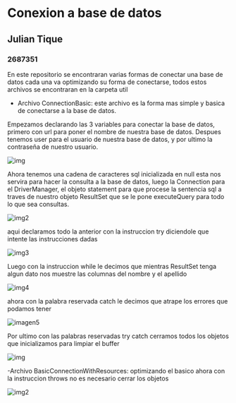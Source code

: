 # Conexion a base de datos
## Julian Tique
### 2687351 

En este repositorio se encontraran varias formas de conectar una base de datos cada una va optimizando su forma de conectarse, todos estos archivos se encontraran en la carpeta util

- Archivo ConnectionBasic: este archivo es la forma mas simple y basica de conectarse a la base de datos. 

Empezamos declarando las 3 variables para conectar la base de datos, primero con url para poner el nombre de nuestra base de datos. Despues tenemos user para el usuario de nuestra base de datos, y por ultimo la contraseña de nuestro usuario. 


![img](https://user-images.githubusercontent.com/128442954/236638873-b795a29c-662a-44dd-9fe4-ac67d3d9629b.JPG)

Ahora tenemos una cadena de caracteres sql inicializada en null esta nos servira para hacer la consulta a la base de datos, luego la Connection para el DriverManager, el objeto statement para que procese la sentencia sql a traves de nuestro objeto ResultSet que se le pone executeQuery para todo lo que sea consultas. 

![img2](https://user-images.githubusercontent.com/128442954/236639473-5e241044-c4bd-418b-b6f6-b03972f9cedf.JPG)

aqui declaramos todo la anterior con la instruccion try diciendole que intente las instrucciones dadas 

![img3](https://user-images.githubusercontent.com/128442954/236639523-a22d240e-ea87-48b4-8a41-0eb154940ad8.JPG)

Luego con la instruccion while le decimos que mientras ResultSet tenga algun dato nos muestre las columnas del nombre y el apellido 

![img4](https://user-images.githubusercontent.com/128442954/236640538-b6d9fe3c-4278-4729-8325-e1ff430c9533.JPG)

ahora con la palabra reservada catch le decimos que atrape los errores que podamos tener 

![imagen5](https://user-images.githubusercontent.com/128442954/236640630-cd75bdc6-d4ee-4fc7-87a7-96a480ccb248.JPG)

Por ultimo con las palabras reservadas try catch cerramos todos los objetos que inicializamos para limpiar el buffer 

![img](https://user-images.githubusercontent.com/128442954/236640775-b1adcb58-d750-42f1-aa27-5b92dd0ab512.JPG)

-Archivo BasicConnectionWithResources: optimizando el basico ahora con la instruccion throws no es necesario cerrar los objetos  

![img2](https://user-images.githubusercontent.com/128442954/236641019-07273722-7cf0-49be-ab24-0d2d6ee4c7db.JPG)

